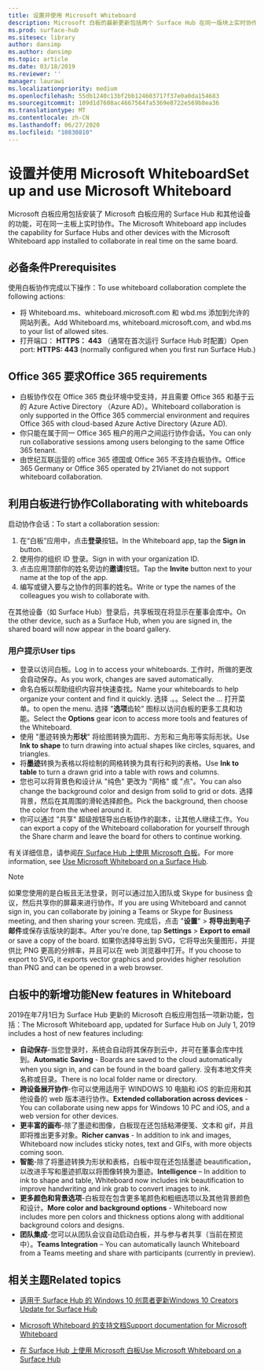 ```yaml
---
title: 设置并使用 Microsoft Whiteboard
description: Microsoft 白板的最新更新包括两个 Surface Hub 在同一版块上实时协作的功能。
ms.prod: surface-hub
ms.sitesec: library
author: dansimp
ms.author: dansimp
ms.topic: article
ms.date: 03/18/2019
ms.reviewer: ''
manager: laurawi
ms.localizationpriority: medium
ms.openlocfilehash: 55db1240c13bf2bb124603717f37e0a0da154683
ms.sourcegitcommit: 109d1d7608ac4667564fa5369e8722e569b8ea36
ms.translationtype: MT
ms.contentlocale: zh-CN
ms.lasthandoff: 06/27/2020
ms.locfileid: "10830810"
---
```

# <span data-ttu-id="494ec-103">设置并使用 Microsoft Whiteboard</span><span class="sxs-lookup"><span data-stu-id="494ec-103">Set up and use Microsoft Whiteboard</span></span>

<span data-ttu-id="494ec-104">Microsoft 白板应用包括安装了 Microsoft 白板应用的 Surface Hub 和其他设备的功能，可在同一主板上实时协作。</span><span class="sxs-lookup"><span data-stu-id="494ec-104">The Microsoft Whiteboard app includes the capability for Surface Hubs and other devices with the Microsoft Whiteboard app installed to collaborate in real time on the same board.</span></span>

## <span data-ttu-id="494ec-105">必备条件</span><span class="sxs-lookup"><span data-stu-id="494ec-105">Prerequisites</span></span>

<span data-ttu-id="494ec-106">使用白板协作完成以下操作：</span><span class="sxs-lookup"><span data-stu-id="494ec-106">To use whiteboard collaboration complete the following actions:</span></span>

- <span data-ttu-id="494ec-107">将 Whiteboard.ms、whiteboard.microsoft.com 和 wbd.ms 添加到允许的网站列表。</span><span class="sxs-lookup"><span data-stu-id="494ec-107">Add  Whiteboard.ms, whiteboard.microsoft.com, and wbd.ms to your list of allowed sites.</span></span>
- <span data-ttu-id="494ec-108">打开端口： **HTTPS： 443** （通常在首次运行 Surface Hub 时配置）</span><span class="sxs-lookup"><span data-stu-id="494ec-108">Open port: **HTTPS: 443** (normally configured when you first run Surface Hub.)</span></span>

## <span data-ttu-id="494ec-109">Office 365 要求</span><span class="sxs-lookup"><span data-stu-id="494ec-109">Office 365 requirements</span></span>

- <span data-ttu-id="494ec-110">白板协作仅在 Office 365 商业环境中受支持，并且需要 Office 365 和基于云的 Azure Active Directory （Azure AD）。</span><span class="sxs-lookup"><span data-stu-id="494ec-110">Whiteboard collaboration is only supported in the Office 365 commercial environment and requires Office 365 with cloud-based Azure Active Directory (Azure AD).</span></span>
- <span data-ttu-id="494ec-111">你只能在属于同一 Office 365 租户的用户之间运行协作会话。</span><span class="sxs-lookup"><span data-stu-id="494ec-111">You can only run collaborative sessions among users belonging to the same Office 365 tenant.</span></span>
- <span data-ttu-id="494ec-112">由世纪互联运营的 office 365 德国或 Office 365 不支持白板协作。</span><span class="sxs-lookup"><span data-stu-id="494ec-112">Office 365 Germany or Office 365 operated by 21Vianet do not support whiteboard collaboration.</span></span>

## <span data-ttu-id="494ec-113">利用白板进行协作</span><span class="sxs-lookup"><span data-stu-id="494ec-113">Collaborating with whiteboards</span></span>

<span data-ttu-id="494ec-114">启动协作会话：</span><span class="sxs-lookup"><span data-stu-id="494ec-114">To start a collaboration session:</span></span>

1. <span data-ttu-id="494ec-115">在“白板”应用中，点击**登录**按钮。</span><span class="sxs-lookup"><span data-stu-id="494ec-115">In the Whiteboard app, tap the **Sign in** button.</span></span>
2. <span data-ttu-id="494ec-116">使用你的组织 ID 登录。</span><span class="sxs-lookup"><span data-stu-id="494ec-116">Sign in with your organization ID.</span></span>
3. <span data-ttu-id="494ec-117">点击应用顶部你的姓名旁边的**邀请**按钮。</span><span class="sxs-lookup"><span data-stu-id="494ec-117">Tap the **Invite** button next to your name at the top of the app.</span></span>
4. <span data-ttu-id="494ec-118">编写或键入要与之协作的同事的姓名。</span><span class="sxs-lookup"><span data-stu-id="494ec-118">Write or type the names of the colleagues you wish to collaborate with.</span></span>

<span data-ttu-id="494ec-119">在其他设备（如 Surface Hub）登录后，共享板现在将显示在董事会库中。</span><span class="sxs-lookup"><span data-stu-id="494ec-119">On the other device, such as a Surface Hub, when you are signed in, the shared board will now appear in the board gallery.</span></span>

### <span data-ttu-id="494ec-120">用户提示</span><span class="sxs-lookup"><span data-stu-id="494ec-120">User tips</span></span>
- <span data-ttu-id="494ec-121">登录以访问白板。</span><span class="sxs-lookup"><span data-stu-id="494ec-121">Log in to access your whiteboards.</span></span> <span data-ttu-id="494ec-122">工作时，所做的更改会自动保存。</span><span class="sxs-lookup"><span data-stu-id="494ec-122">As you work, changes are saved automatically.</span></span>
- <span data-ttu-id="494ec-123">命名白板以帮助组织内容并快速查找。</span><span class="sxs-lookup"><span data-stu-id="494ec-123">Name your whiteboards to help organize your content and find it quickly.</span></span> <span data-ttu-id="494ec-124">选择 .。。</span><span class="sxs-lookup"><span data-stu-id="494ec-124">Select the …</span></span> <span data-ttu-id="494ec-125">打开菜单。</span><span class="sxs-lookup"><span data-stu-id="494ec-125">to open the menu.</span></span> <span data-ttu-id="494ec-126">选择 "**选项**齿轮" 图标以访问白板的更多工具和功能。</span><span class="sxs-lookup"><span data-stu-id="494ec-126">Select the **Options** gear icon to access more tools and features of the Whiteboard.</span></span>
- <span data-ttu-id="494ec-127">使用 "墨迹转换为**形状**" 将绘图转换为圆形、方形和三角形等实际形状。</span><span class="sxs-lookup"><span data-stu-id="494ec-127">Use **Ink to shape** to turn drawing into actual shapes like circles, squares, and triangles.</span></span>
- <span data-ttu-id="494ec-128">将**墨迹**转换为表格以将绘制的网格转换为具有行和列的表格。</span><span class="sxs-lookup"><span data-stu-id="494ec-128">Use **Ink to table** to turn a drawn grid into a table with rows and columns.</span></span>
- <span data-ttu-id="494ec-129">您也可以将背景色和设计从 "纯色" 更改为 "网格" 或 "点"。</span><span class="sxs-lookup"><span data-stu-id="494ec-129">You can also change the background color and design from solid to grid or dots.</span></span> <span data-ttu-id="494ec-130">选择背景，然后在其周围的滑轮选择颜色。</span><span class="sxs-lookup"><span data-stu-id="494ec-130">Pick the background, then choose the color from the wheel around it.</span></span>
- <span data-ttu-id="494ec-131">你可以通过 "共享" 超级按钮导出白板协作的副本，让其他人继续工作。</span><span class="sxs-lookup"><span data-stu-id="494ec-131">You can export a copy of the Whiteboard collaboration for yourself through the Share charm and leave the board for others to continue working.</span></span>

<span data-ttu-id="494ec-132">有关详细信息，请参阅[在 Surface Hub 上使用 Microsoft 白板](https://support.office.com/article/use-microsoft-whiteboard-on-a-surface-hub-5c594985-129d-43f9-ace5-7dee96f7621d)。</span><span class="sxs-lookup"><span data-stu-id="494ec-132">For more information, see [Use Microsoft Whiteboard on a Surface Hub](https://support.office.com/article/use-microsoft-whiteboard-on-a-surface-hub-5c594985-129d-43f9-ace5-7dee96f7621d).</span></span>

> [!NOTE]
>  <span data-ttu-id="494ec-133">如果您使用的是白板且无法登录，则可以通过加入团队或 Skype for business 会议，然后共享你的屏幕来进行协作。</span><span class="sxs-lookup"><span data-stu-id="494ec-133">If you are using Whiteboard and cannot sign in, you can collaborate by joining a Teams or Skype for Business meeting, and then sharing your screen.</span></span> <span data-ttu-id="494ec-134">完成后，点击 "**设置**"  >  **将导出到电子邮件**或保存该版块的副本。</span><span class="sxs-lookup"><span data-stu-id="494ec-134">After you're done, tap **Settings** > **Export to email** or save a copy of the board.</span></span> <span data-ttu-id="494ec-135">如果你选择导出到 SVG，它将导出矢量图形，并提供比 PNG 更高的分辨率，并且可以在 web 浏览器中打开。</span><span class="sxs-lookup"><span data-stu-id="494ec-135">If you choose to export to SVG, it exports vector graphics and provides higher resolution than PNG and can be opened in a web browser.</span></span>

## <span data-ttu-id="494ec-136">白板中的新增功能</span><span class="sxs-lookup"><span data-stu-id="494ec-136">New features in Whiteboard</span></span>

<span data-ttu-id="494ec-137">2019在年7月1日为 Surface Hub 更新的 Microsoft 白板应用包括一项新功能，包括：</span><span class="sxs-lookup"><span data-stu-id="494ec-137">The Microsoft Whiteboard app, updated for Surface Hub on July 1, 2019 includes a host of new features including:</span></span>

- <span data-ttu-id="494ec-138">**自动保存**-当您登录时，系统会自动将其保存到云中，并可在董事会库中找到。</span><span class="sxs-lookup"><span data-stu-id="494ec-138">**Automatic Saving** - Boards are saved to the cloud automatically when you sign in, and can be found in the board gallery.</span></span> <span data-ttu-id="494ec-139">没有本地文件夹名称或目录。</span><span class="sxs-lookup"><span data-stu-id="494ec-139">There is no local folder name or directory.</span></span>
- <span data-ttu-id="494ec-140">**跨设备展开协作**-你可以使用适用于 WINDOWS 10 电脑和 iOS 的新应用和其他设备的 web 版本进行协作。</span><span class="sxs-lookup"><span data-stu-id="494ec-140">**Extended collaboration across devices** - You can collaborate using new apps for Windows 10 PC and iOS, and a web version for other devices.</span></span>
- <span data-ttu-id="494ec-141">**更丰富的画布**-除了墨迹和图像，白板现在还包括粘滞便笺、文本和 gif，并且即将推出更多对象。</span><span class="sxs-lookup"><span data-stu-id="494ec-141">**Richer canvas** - In addition to ink and images, Whiteboard now includes sticky notes, text and GIFs, with more objects coming soon.</span></span>
- <span data-ttu-id="494ec-142">**智能**-除了将墨迹转换为形状和表格，白板中现在还包括墨迹 beautification，以改进手写和墨迹抓取以将图像转换为墨迹。</span><span class="sxs-lookup"><span data-stu-id="494ec-142">**Intelligence** – In addition to ink to shape and table, Whiteboard now includes ink beautification to improve handwriting and ink grab to convert images to ink.</span></span>
- <span data-ttu-id="494ec-143">**更多颜色和背景选项**-白板现在包含更多笔颜色和粗细选项以及其他背景颜色和设计。</span><span class="sxs-lookup"><span data-stu-id="494ec-143">**More color and background options** - Whiteboard now includes more pen colors and thickness options along with additional background colors and designs.</span></span>
- <span data-ttu-id="494ec-144">**团队集成**-您可以从团队会议自动启动白板，并与参与者共享（当前在预览中）。</span><span class="sxs-lookup"><span data-stu-id="494ec-144">**Teams Integration** – You can automatically launch Whiteboard from a Teams meeting and share with participants (currently in preview).</span></span>


## <span data-ttu-id="494ec-145">相关主题</span><span class="sxs-lookup"><span data-stu-id="494ec-145">Related topics</span></span>

- [<span data-ttu-id="494ec-146">适用于 Surface Hub 的 Windows 10 创意者更新</span><span class="sxs-lookup"><span data-stu-id="494ec-146">Windows 10 Creators Update for Surface Hub</span></span>](https://www.microsoft.com/surface/support/surface-hub/windows-10-creators-update-surface-hub)

- [<span data-ttu-id="494ec-147">Microsoft Whiteboard 的支持文档</span><span class="sxs-lookup"><span data-stu-id="494ec-147">Support documentation for Microsoft Whiteboard</span></span>](https://support.office.com/article/Whiteboard-Help-0c0f2aa0-b1bb-491c-b814-fd22de4d7c01)

- [<span data-ttu-id="494ec-148">在 Surface Hub 上使用 Microsoft 白板</span><span class="sxs-lookup"><span data-stu-id="494ec-148">Use Microsoft Whiteboard on a Surface Hub</span></span>](https://support.office.com/article/use-microsoft-whiteboard-on-a-surface-hub-5c594985-129d-43f9-ace5-7dee96f7621d)
